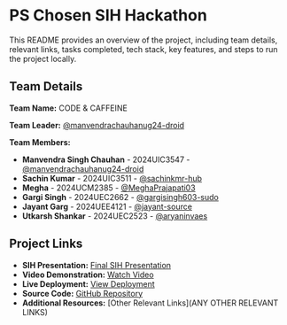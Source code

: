 # PS Chosen SIH Hackathon

This README provides an overview of the project, including team details, relevant links, tasks completed, tech stack, key features, and steps to run the project locally.

## Team Details

**Team Name:** CODE & CAFFEINE

**Team Leader:** [@manvendrachauhanug24-droid](https://github.com/manvendrachauhanug24-droid)

**Team Members:**

- **Manvendra Singh Chauhan** - 2024UIC3547 - [@manvendrachauhanug24-droid](https://github.com/manvendrachauhanug24-droid)
- **Sachin Kumar** - 2024UIC3511 - [@sachinkmr-hub](https://github.com/sachinkmr-hub)
- **Megha** - 2024UCM2385 - [@MeghaPrajapati03](https://github.com/MeghaPrajapati03)
- **Gargi Singh** - 2024UEC2662 - [@gargisingh603-sudo](https://github.com/gargisingh603-sudo)
- **Jayant Garg** - 2024UEE4121 - [@jayant-source](https://github.com/jayant-source)
- **Utkarsh Shankar** - 2024UEC2523 - [@aryaninvaes](https://github.com/aryaninvaes)

## Project Links

- **SIH Presentation:** [Final SIH Presentation](https://drive.google.com/file/d/1B85CpECkpVnIFVHcWQrAtNDSgoAoIhPe/view?usp=drive_link)
- **Video Demonstration:** [Watch Video]( https://youtu.be/sHcNH1BdS64)
- **Live Deployment:** [View Deployment](https://sih-2025-jharkhand-tourism.vercel.app/)
- **Source Code:** [GitHub Repository](https://github.com/manvendrachauhanug24-droid/SIH_205_Jharkhand_tourism)
- **Additional Resources:** [Other Relevant Links](ANY OTHER RELEVANT LINKS)
